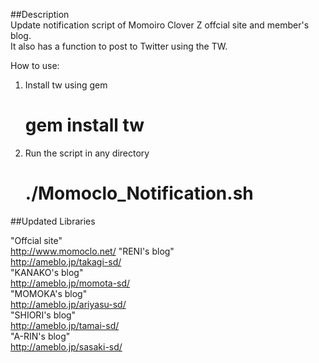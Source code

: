 ##Description  
Update notification script of Momoiro Clover Z offcial site and member's blog.  
It also has a function to post to Twitter using the TW.  

How to use:  
1. Install tw using gem  
    # gem install tw  
2. Run the script in any directory  
    # ./Momoclo_Notification.sh  

##Updated Libraries  

"Offcial site"  
http://www.momoclo.net/
"RENI's blog"  
http://ameblo.jp/takagi-sd/  
"KANAKO's blog"  
http://ameblo.jp/momota-sd/  
"MOMOKA's blog"  
http://ameblo.jp/ariyasu-sd/  
"SHIORI's blog"  
http://ameblo.jp/tamai-sd/  
"A-RIN's blog"  
http://ameblo.jp/sasaki-sd/  
